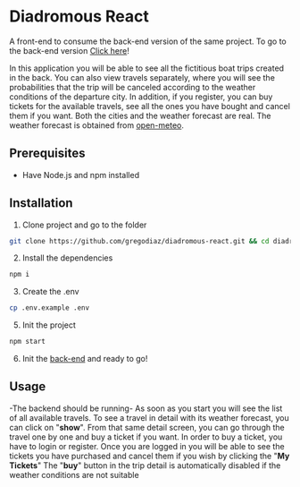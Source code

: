 # Diadromous React
A front-end to consume the back-end version of the same project. To go to the back-end version
[Click here](https://github.com/gregodiaz/diadromous-api)!

In this application you will be able to see all the fictitious boat trips created in the back. You can also view travels separately, where you will see the probabilities that the trip will be canceled according to the weather conditions of the departure city.
In addition, if you register, you can buy tickets for the available travels, see all the ones you have bought and cancel them if you want.
Both the cities and the weather forecast are real. The weather forecast is obtained from [open-meteo](https://open-meteo.com).

## Prerequisites
- Have Node.js and npm installed

## Installation
1. Clone project and go to the folder
```bash
git clone https://github.com/gregodiaz/diadromous-react.git && cd diadromous-react
```
2. Install the dependencies 
```bash
npm i
```
3. Create the .env
```bash
cp .env.example .env
```
5. Init the project
```bash
npm start
```
6. Init the [back-end](https://github.com/gregodiaz/diadromous-api) and ready to go!


## Usage
-The backend should be running-
As soon as you start you will see the list of all available travels.
To see a travel in detail with its weather forecast, you can click on "**show**".
From that same detail screen, you can go through the travel one by one and buy a ticket if you want.
In order to buy a ticket, you have to login or register.
Once you are logged in you will be able to see the tickets you have purchased and cancel them if you wish by clicking the "**My Tickets**"
The "**buy**" button in the trip detail is automatically disabled if the weather conditions are not suitable

